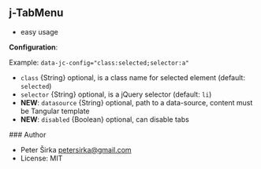 ## j-TabMenu

- easy usage

__Configuration__:

Example: `data-jc-config="class:selected;selector:a"`

- `class` {String} optional, is a class name for selected element (default: `selected`)
- `selector` {String} optional, is a jQuery selector (default: `li`)
- __NEW__: `datasource` {String} optional, path to a data-source, content must be Tangular template
- __NEW__: `disabled` {Boolean} optional, can disable tabs

### Author

- Peter Širka <petersirka@gmail.com>
- License: MIT